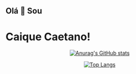 <h2> Olá 👋 Sou </h2> 

<h1>Caique Caetano!</h1>

<div width= "100%" align="center" display= "inline-block">
 
<div width="50%">
 
 [![Anurag's GitHub stats](https://github-readme-stats.vercel.app/api?username=caique-caetano&show_icons=true&theme=aura_dark)](https://github.com/anuraghazra/github-readme-stats)
 
 </div>
 
 <div width="50%">
  
 [![Top Langs](https://github-readme-stats.vercel.app/api/top-langs/?username=caique-caetano&layout=compact&show_icons=true&theme=aura_dark)](https://github.com/anuraghazra/github-readme-stats)
 
 </div> 
 
 </div>

<span></span>

<!---
caique-caetano/caique-caetano is a ✨ special ✨ repository because its `README.md` (this file) appears on your GitHub profile.
You can click the Preview link to take a look at your changes.
--->


<!-- [![Readme Card](https://github-readme-stats.vercel.app/api/pin/?username=caique-caetano&repo=pokedex_projeto)](https://github.com/anuraghazra/github-readme-stats) -->


